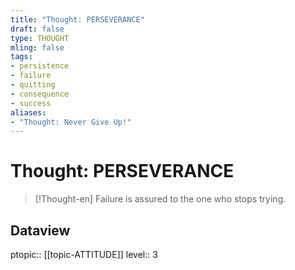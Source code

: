 ```yaml
---
title: "Thought: PERSEVERANCE"
draft: false
type: THOUGHT
mling: false
tags:
- persistence
- failure
- quitting
- consequence
- success
aliases:
- "Thought: Never Give Up!"
---
```

# Thought: PERSEVERANCE
> [!Thought-en]
> Failure is assured to the one who stops trying.

## Dataview
ptopic:: [[topic-ATTITUDE]]
level:: 3
